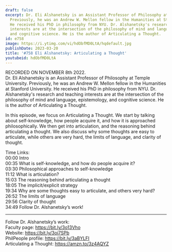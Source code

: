 ```yaml
---
draft: false
excerpt: Dr. Eli Alshanetsky is an Assistant Professor of Philosophy at Temple University.
  Previously, he was an Andrew W. Mellon fellow in the Humanities at Stanford University.
  He received his PhD in philosophy from NYU. Dr. Alshanetsky's research and teaching
  interests are at the intersection of the philosophy of mind and language, epistemology,
  and cognitive science. He is the author of Articulating a Thought.
id: e758
image: https://i.ytimg.com/vi/hdObfMD0LtA/hqdefault.jpg
publishDate: 2023-03-20
title: '#758 Eli Alshanetsky: Articulating a Thought'
youtubeid: hdObfMD0LtA
---
```

RECORDED ON NOVEMBER 8th 2022.  
Dr. Eli Alshanetsky is an Assistant Professor of Philosophy at Temple University. Previously, he was an Andrew W. Mellon fellow in the Humanities at Stanford University. He received his PhD in philosophy from NYU. Dr. Alshanetsky's research and teaching interests are at the intersection of the philosophy of mind and language, epistemology, and cognitive science. He is the author of Articulating a Thought.

In this episode, we focus on Articulating a Thought. We start by talking about self-knowledge, how people acquire it, and how it is approached philosophically. We then get into articulation, and the reasoning behind articulating a thought. We also discuss why some thoughts are easy to articulate, while others are very hard, the limits of language, and clarity of thought.

Time Links:  
00:00 Intro  
00:35  What is self-knowledge, and how do people acquire it?  
03:30  Philosophical approaches to self-knowledge  
11:12  What is articulation?  
15:03  The reasoning behind articulating a thought  
18:05  The implicit/explicit strategy  
19:34  Why are some thoughts easy to articulate, and others very hard?  
26:52  The limits of language  
29:56  Clarity of thought  
34:49  Follow Dr. Alshanetsky’s work!

---

Follow Dr. Alshanetsky’s work:  
Faculty page: https://bit.ly/3o13Vho  
Website: https://bit.ly/3oi7SPb  
PhilPeople profile: https://bit.ly/3aBYLFI  
Articulating a Thought: https://amzn.to/3z4AQYZ
